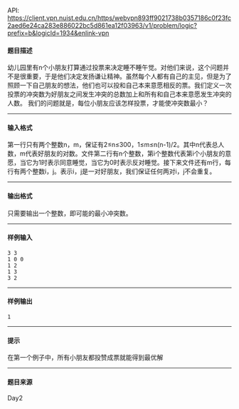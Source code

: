 API: https://client.vpn.nuist.edu.cn/https/webvpn893ff9021738b0357186c0f23fc2aed6e24ca283e886022bc5d861ea12f03963/v1/problem/logic?prefix=b&logicId=1934&enlink-vpn

#### 题目描述

幼儿园里有n个小朋友打算通过投票来决定睡不睡午觉。对他们来说，这个问题并不是很重要，于是他们决定发扬谦让精神。虽然每个人都有自己的主见，但是为了照顾一下自己朋友的想法，他们也可以投和自己本来意愿相反的票。我们定义一次投票的冲突数为好朋友之间发生冲突的总数加上和所有和自己本来意愿发生冲突的人数。 我们的问题就是，每位小朋友应该怎样投票，才能使冲突数最小？

---

#### 输入格式

第一行只有两个整数n，m，保证有2≤n≤300，1≤m≤n(n-1)/2。其中n代表总人数，m代表好朋友的对数。文件第二行有n个整数，第i个整数代表第i个小朋友的意愿，当它为1时表示同意睡觉，当它为0时表示反对睡觉。接下来文件还有m行，每行有两个整数i，j。表示i，j是一对好朋友，我们保证任何两对i，j不会重复。

---

#### 输出格式

只需要输出一个整数，即可能的最小冲突数。

---

#### 样例输入
```
3 3
1 0 0
1 2
1 3
3 2

```

---

#### 样例输出
```
1
```

---

#### 提示

在第一个例子中，所有小朋友都投赞成票就能得到最优解

---

#### 题目来源

Day2